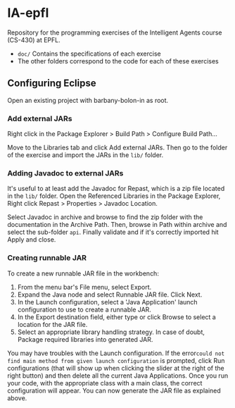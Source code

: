 # IA-epfl
Repository for the programming exercises of the Intelligent Agents course (CS-430) at EPFL.

* `doc/` Contains the specifications of each exercise
* The other folders correspond to the code for each of these exercises

## Configuring Eclipse

Open an existing project with barbany-bolon-in as root.

### Add external JARs

Right click in the Package Explorer > Build Path > Configure Build Path...

Move to the Libraries tab and click Add external JARs. Then go to the folder of the exercise and import the JARs in the `lib/` folder.

### Adding Javadoc to external JARs

It's useful to at least add the Javadoc for Repast, which is a zip file located in the `lib/` folder. Open the Referenced Libraries in the Package Explorer, Right click Repast > Properties > Javadoc Location.

Select Javadoc in archive and browse to find the zip folder with the documentation in the Archive Path. Then, browse in Path within archive and select the sub-folder `api`. Finally validate and if it's correctly imported hit Apply and close.

### Creating runnable JAR
To create a new runnable JAR file in the workbench:

1. From the menu bar's File menu, select Export.
2. Expand the Java node and select Runnable JAR file. Click Next.
3. In the Launch configuration, select a 'Java Application' launch configuration to use to create a runnable JAR.
4. In the Export destination field, either type or click Browse to select a location for the JAR file.
5. Select an appropriate library handling strategy. In case of doubt, Package required libraries into generated JAR.

You may have troubles with the Launch configuration. If the error`could not find main method from given launch configuration` is prompted, click Run configurations (that will show up when clicking the slider at the right of the right button) and then delete all the current Java Applications. Once you run your code, with the appropriate class with a main class, the correct configuration will appear. You can now generate the JAR file as explained above.
